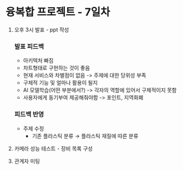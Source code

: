# 융복합 프로젝트 - 7일차

1. 오후 3시 발표 - ppt 작성

   ### 발표 피드백

   - 아키텍처 빠짐
   - 차트형태로 구현하는 것이 좋음
   - 현재 서비스와 차별점이 없음 -> 주제에 대한 당위성 부족
   - 구체적 기능 및 얼마나 활용이 될지
   - AI 모델학습(어떤 부분에서?) -> 각자의 역할에 있어서 구체적이지 못함
   - 사용자에게 동기부여 제공해줘야함 -> 포인트, 지역화폐

   ### 피드백 반영

   - 주제 수정
     - 기존 플라스틱 분류 → 플라스틱 재질에 따른 분류

2. 카메라 성능 테스트 - 장비 목록 구성

3. 관계자 미팅